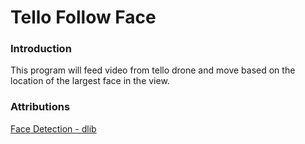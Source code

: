 # Tello Follow Face

### Introduction 

This program will feed video from tello drone and move based on the location of the
largest face in the view. 

### Attributions

[Face Detection - dlib](http://dlib.net/face_detector.py.html)